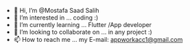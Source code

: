 - 👋 Hi, I’m @Mostafa Saad Salih
- 👀 I’m interested in ... coding :) 
- 🌱 I’m currently learning ... Flutter /App developer
- 💞️ I’m looking to collaborate on ... in any project :)
- 📫 How to reach me ... my E-mail: appworkacc1@gmail.com 

<!---
MostafaSaadSalih/MostafaSaadSalih is a ✨ special ✨ repository because its `README.md` (this file) appears on your GitHub profile.
You can click the Preview link to take a look at your changes.
--->
